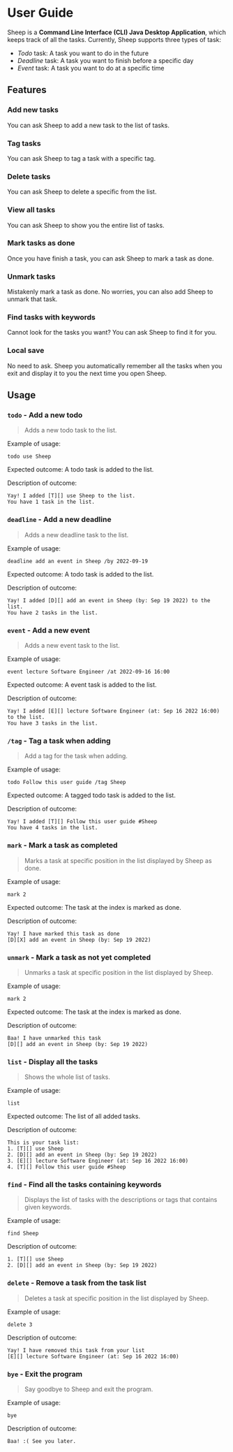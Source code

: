# User Guide
Sheep is a __Command Line Interface (CLI) Java Desktop Application__, which keeps track of all the tasks. Currently, Sheep supports three types of task:

- _Todo_ task: A task you want to do in the future
- _Deadline_ task: A task you want to finish before a specific day
- _Event_ task: A task you want to do at a specific time
## Features 

### Add new tasks

You can ask Sheep to add a new task to the list of tasks.

### Tag tasks
You can ask Sheep to tag a task with a specific tag.

### Delete tasks

You can ask Sheep to delete a specific from the list.

### View all tasks

You can ask Sheep to show you the entire list of tasks.

### Mark tasks as done

Once you have finish a task, you can ask Sheep to mark a task as done.

### Unmark tasks

Mistakenly mark a task as done. No worries, you can also add Sheep to unmark that task.

### Find tasks with keywords

Cannot look for the tasks you want? You can ask Sheep to find it for you.

### Local save
No need to ask. Sheep you automatically remember all the tasks when you exit and display it to you the next time you open Sheep.

## Usage

### `todo` - Add a new todo

> Adds a new todo task to the list.

Example of usage:

`todo use Sheep`

Expected outcome:
A todo task is added to the list.

Description of outcome:
```
Yay! I added [T][] use Sheep to the list.
You have 1 task in the list.
```

### `deadline` - Add a new deadline

> Adds a new deadline task to the list.

Example of usage:

`deadline add an event in Sheep /by 2022-09-19`

Expected outcome:
A todo task is added to the list.

Description of outcome:
```
Yay! I added [D][] add an event in Sheep (by: Sep 19 2022) to the list.
You have 2 tasks in the list.
```

### `event` - Add a new event

> Adds a new event task to the list.

Example of usage:

`event lecture Software Engineer /at 2022-09-16 16:00`

Expected outcome:
A event task is added to the list.

Description of outcome:
```
Yay! I added [E][] lecture Software Engineer (at: Sep 16 2022 16:00) to the list.
You have 3 tasks in the list.
```

### `/tag` - Tag a task when adding

> Add a tag for the task when adding.

Example of usage:

`todo Follow this user guide /tag Sheep`

Expected outcome:
A tagged todo task is added to the list.

Description of outcome:
```
Yay! I added [T][] Follow this user guide #Sheep
You have 4 tasks in the list.
```


### `mark` - Mark a task as completed

> Marks a task at specific position in the list displayed by Sheep as done.

Example of usage:

`mark 2`

Expected outcome:
The task at the index is marked as done.

Description of outcome:
```
Yay! I have marked this task as done
[D][X] add an event in Sheep (by: Sep 19 2022)
```

### `unmark` - Mark a task as not yet completed

> Unmarks a task at specific position in the list displayed by Sheep.

Example of usage:

`mark 2`

Expected outcome:
The task at the index is marked as done.

Description of outcome:
```
Baa! I have unmarked this task 
[D][] add an event in Sheep (by: Sep 19 2022)
```

### `list` - Display all the tasks

> Shows the whole list of tasks.

Example of usage:

`list`

Expected outcome:
The list of all added tasks.

Description of outcome:
```
This is your task list:
1. [T][] use Sheep
2. [D][] add an event in Sheep (by: Sep 19 2022)
3. [E][] lecture Software Engineer (at: Sep 16 2022 16:00)
4. [T][] Follow this user guide #Sheep
```

### `find` - Find all the tasks containing keywords

> Displays the list of tasks with the descriptions or tags that contains given keywords.

Example of usage:

`find Sheep`

Description of outcome:
```
1. [T][] use Sheep
2. [D][] add an event in Sheep (by: Sep 19 2022)
```


### `delete` - Remove a task from the task list

> Deletes a task at specific position in the list displayed by Sheep.

Example of usage:

`delete 3`

Description of outcome:
```
Yay! I have removed this task from your list
[E][] lecture Software Engineer (at: Sep 16 2022 16:00)
```

### `bye` - Exit the program 

> Say goodbye to Sheep and exit the program.

Example of usage:

`bye`

Description of outcome:
```
Baa! :( See you later.
```
